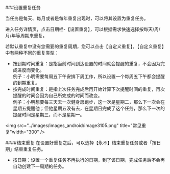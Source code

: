 ###设置重复任务

当任务是每天、每月或者是每年重复出现时，可以将其设置为重复任务。

进入任务详情页，点击日期栏-【设置重复】，可以根据需求快速选择按每天/周/月/年等周期来重复。

若默认重复中没有您需要的重复周期，您可以点击【自定义重复】，【自定义重复】中有两种不同的重复类型：
* 按到期时间重复：是指当前时间到达设置的时间就会提醒的重复，不会因为完成进度而变化。
<br>例子：小明需要每周五下午安排下周工作，所以设置一个每周五下午都会提醒的到期重复。
* 按完成时间重复：是指上次任务完成后再开始计算下次提醒时间的重复，再次提醒的时间会因为自己所完成的时间而改变。
<br>例子：小明想要每三天去一次健身房跑步，这一次是星期二，那么下一次会在星期五提醒他；但他星期五没有去，在星期日完成了这个任务，那么下一次的提醒时间是星期三，而不是星期一。

<img src="../images/images_android/image3105.png" title="常见重复"width="300" />


####结束重复
在设置好重复之后，可以选择【永不】结束重复任务或者「按日期」结束重复任务。
* 按日期：设置一个重复任务不再执行的日期，到了该日期，完成任务后不会再自动创建下一周期的任务。


